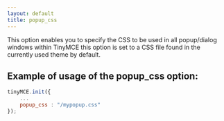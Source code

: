 ```yaml
---
layout: default
title: popup_css
---
```


This option enables you to specify the CSS to be used in all popup/dialog windows within TinyMCE this option is set to a CSS file found in the currently used theme by default.

## Example of usage of the popup_css option:

```js
tinyMCE.init({
	...
	popup_css : "/mypopup.css"
});
```
